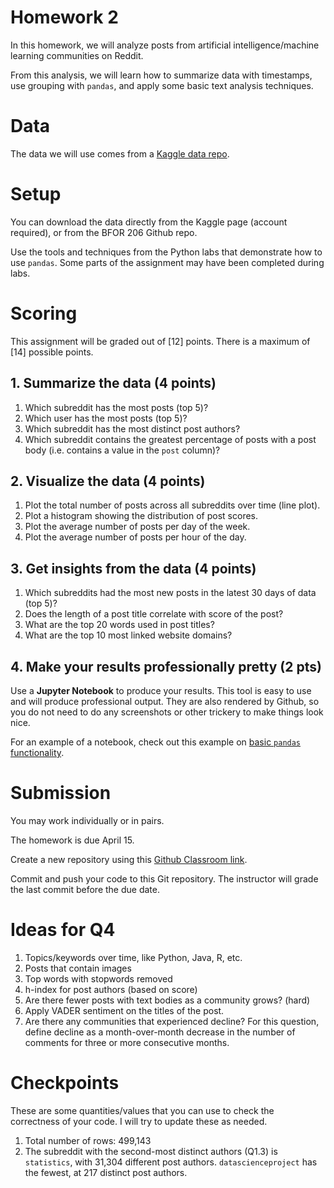 # Homework 2

In this homework, we will analyze posts from
artificial intelligence/machine learning communities
on Reddit.

From this analysis, we will learn how to summarize
data with timestamps, use grouping with `pandas`, and
apply some basic text analysis techniques.

# Data

The data we will use comes from a
[Kaggle data repo](https://www.kaggle.com/maksymshkliarevskyi/reddit-data-science-posts).  


# Setup

You can download the data directly from the Kaggle page
(account required), or from the BFOR 206 Github repo.

Use the tools and techniques from the Python labs
that demonstrate how to use `pandas`. Some parts
of the assignment may have been completed during labs.




<!--  -->
# Scoring
This assignment will be graded out of [12] points. There is a
maximum of [14] possible points.

## 1. Summarize the data (4 points)

1. Which subreddit has the most posts (top 5)?
2. Which user has the most posts (top 5)?
3. Which subreddit has the most distinct post authors?
4. Which subreddit contains the greatest percentage of posts
   with a post body (i.e. contains a value in the `post` column)?

## 2. Visualize the data (4 points)

1. Plot the total number of posts across all subreddits over time (line plot).
2. Plot a histogram showing the distribution of post scores.
3. Plot the average number of posts per day of the week.
4. Plot the average number of posts per hour of the day.


## 3. Get insights from the data (4 points)

1. Which subreddits had the most new posts in the latest 30 days of data (top 5)?
2. Does the length of a post title correlate with score of the post?
3. What are the top 20 words used in post titles?
4. What are the top 10 most linked website domains?

## 4. Make your results professionally pretty (2 pts)

Use a **Jupyter Notebook** to produce your results. This tool is
easy to use and will produce professional output. They are also
rendered by Github, so you do not need to do any screenshots
or other trickery to make things look nice.

For an example of a notebook, check out this example on
[basic `pandas` functionality](https://github.com/jakevdp/PythonDataScienceHandbook/blob/master/notebooks/03.03-Operations-in-Pandas.ipynb).



# Submission

You may work individually or in pairs.

The homework is due April 15.

Create a new repository using this
[Github Classroom link](https://classroom.github.com/a/2HqhSXL1).

Commit and push your code to this Git repository. The
instructor will grade the last commit before the due
date.


# Ideas for Q4

1. Topics/keywords over time, like Python, Java, R, etc.
2. Posts that contain images
3. Top words with stopwords removed
5. h-index for post authors (based on score)
6. Are there fewer posts with text bodies as a community grows? (hard)
7. Apply VADER sentiment on the titles of the post.
8. Are there any communities that experienced decline? For this question,
   define decline as a month-over-month decrease in the number of
   comments for three or more consecutive months.


# Checkpoints
These are some quantities/values that you can use to check the
correctness of your code. I will try to update these as needed.

   1. Total number of rows: 499,143
   2. The subreddit with the second-most distinct authors (Q1.3) is
      `statistics`, with 31,304 different post authors.
      `datascienceproject` has the fewest, at 217 distinct post authors.
